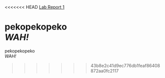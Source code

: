 <<<<<<< HEAD
[Lab Report 1](https://thelanee.github.io/cse15l-lab-reports/lab2.html)  
  
pekopekopeko  
*WAH!*
=======
pekopekopeko  
*WAH!*
>>>>>>> 43b8e2c41d9ec776db1feaf86408872aa0fc2117
